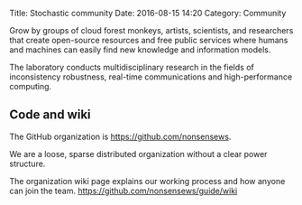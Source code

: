 Title: Stochastic community
Date: 2016-08-15 14:20
Category: Community

Grow by groups of cloud forest monkeys, artists, scientists, and researchers that create open-source resources and free public services where humans and machines can easily find new knowledge and information models.

The laboratory conducts multidisciplinary research in the fields of inconsistency robustness, real-time communications and high-performance computing.

## Code and wiki

The GitHub organization is https://github.com/nonsensews.

We are a loose, sparse distributed organization without a clear power structure.

The organization wiki page explains our working process and how anyone can join the team. https://github.com/nonsensews/guide/wiki
